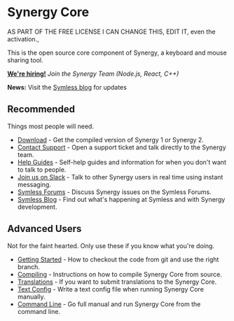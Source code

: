 # Synergy Core
AS PART OF THE FREE LICENSE I CAN CHANGE THIS, EDIT IT, even the activation.,

This is the open source core component of Synergy, a keyboard and mouse sharing tool.

**[We're hiring!](https://symless.com/careers)** *Join the Synergy Team (Node.js, React, C++)*

**News:** Visit the [Symless blog](https://symless.com/blog/) for updates

## Recommended

Things most people will need.

* [Download](https://members.symless.com/download-authentication) - Get the compiled version of Synergy 1 or Synergy 2.
* [Contact Support](https://symless.com/contact-support) - Open a support ticket and talk directly to the Synergy team.
* [Help Guides](https://symless.com/help) - Self-help guides and information for when you don't want to talk to people.
* [Join us on Slack](https://bit.ly/synergy-slack-2020) - Talk to other Synergy users in real time using instant messaging.
* [Symless Forums](https://forums.symless.com/) - Discuss Synergy issues on the Symless Forums.
* [Symless Blog](https://symless.com/blog/) - Find out what's happening at Symless and with Synergy development.

## Advanced Users

Not for the faint hearted. Only use these if you know what you're doing.

* [Getting Started](https://github.com/symless/synergy-core/wiki/Getting-Started) - How to checkout the code from git and use the right branch.
* [Compiling](https://github.com/symless/synergy-core/wiki/Compiling) - Instructions on how to compile Synergy Core from source.
* [Translations](https://crowdin.com/project/synergy-core) - If you want to submit translations to the Synergy Core.
* [Text Config](https://github.com/symless/synergy-core/wiki/Text-Config) - Write a text config file when running Synergy Core manually.
* [Command Line](https://github.com/symless/synergy-core/wiki/Command-Line) - Go full manual and run Synergy Core from the command line.


